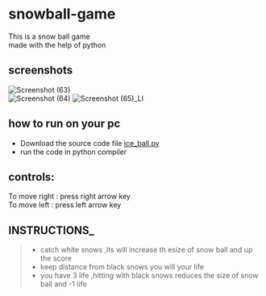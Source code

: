 # snowball-game
This is a snow ball game<br>
made with the help of python<br>

## screenshots
![Screenshot (63)](https://user-images.githubusercontent.com/75438216/150531693-552fed7f-f218-48e4-9a94-0971ae2d6ef9.png)
<br>![Screenshot (64)](https://user-images.githubusercontent.com/75438216/150531725-6d3bcc35-88be-439e-8e81-01b561810135.png)
![Screenshot (65)_LI](https://user-images.githubusercontent.com/75438216/150531778-d9825ab4-a8f1-46e8-88a8-53fe25f1c920.jpg)
## how to run on your pc
- Download the source code file [ice_ball.py](https://github.com/shubham-0927/snowball-game/blob/main/ice_ball.py)
- run the code in python compiler
## controls:
To move right : press right arrow key<br>
To move left : press left arrow key <br>
## INSTRUCTIONS_
>- catch white snows ,its will increase th esize of snow ball and up the score
>- keep distance from black snows you will your life
>- you have 3 life ,hitting with black snows reduces the size of snow ball and -1 life

